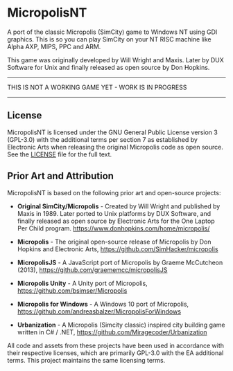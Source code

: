 # MicropolisNT

A port of the classic Micropolis (SimCity) game to Windows NT using GDI graphics.
This is so you can play SimCity on your NT RISC machine like Alpha AXP, MIPS, PPC and ARM.

This game was originally developed by Will Wright and Maxis. Later by DUX Software for Unix and finally released as open source by Don Hopkins.

--------------

THIS IS NOT A WORKING GAME YET - WORK IS IN PROGRESS

--------------

## License

MicropolisNT is licensed under the GNU General Public License version 3 (GPL-3.0) with the additional terms per section 7 as established by Electronic Arts when releasing the original Micropolis code as open source. See the [LICENSE](LICENSE) file for the full text.

## Prior Art and Attribution

MicropolisNT is based on the following prior art and open-source projects:

- **Original SimCity/Micropolis** - Created by Will Wright and published by Maxis in 1989. Later ported to Unix platforms by DUX Software, and finally released as open source by Electronic Arts for the One Laptop Per Child program. https://www.donhopkins.com/home/micropolis/

- **Micropolis** - The original open-source release of Micropolis by Don Hopkins and Electronic Arts, https://github.com/SimHacker/micropolis

- **MicropolisJS** - A JavaScript port of Micropolis by Graeme McCutcheon (2013), https://github.com/graememcc/micropolisJS

- **Micropolis Unity** - A Unity port of Micropolis, https://github.com/bsimser/Micropolis

- **Micropolis for Windows** - A Windows 10 port of Micropolis, https://github.com/andreasbalzer/MicropolisForWindows

- **Urbanization** - A Micropolis (Simcity classic) inspired city building game written in C# / .NET, https://github.com/Miragecoder/Urbanization

All code and assets from these projects have been used in accordance with their respective licenses, which are primarily GPL-3.0 with the EA additional terms. This project maintains the same licensing terms.

